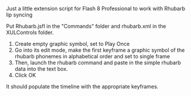 Just a little extension script for Flash 8 Professional to work with Rhubarb lip syncing

Put Rhubarb.jsfl in the "Commands" folder and rhubarb.xml in the XULControls folder.

1. Create empty graphic symbol, set to Play Once
2. Go into its edit mode, make the first keyframe a graphic symbol of the rhubarb phonemes in alphabetical order and set to single frame
3. Then, launch the rhubarb command and paste in the simple rhubarb data into the text box.
4. Click OK

It should populate the timeline with the appropriate keyframes.